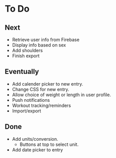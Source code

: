 To Do
=====

Next
----
* Retrieve user info from Firebase
* Display info based on sex
* Add shoulders
* Finish export

Eventually
----------
* Add calender picker to new entry.
* Change CSS for new entry.
* Allow choice of weight or length in user profile.
* Push notifications
* Workout tracking/reminders
* Import/export

Done
----
* Add units/conversion.
  * Buttons at top to select unit.
* Add date picker to entry